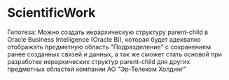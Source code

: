 # ScientificWork
Гипотеза: Можно создать иерархическую структуру parent-child в Oracle Business Intelligence (Oracle BI), которая будет адекватно отображать предметную область "Подразделение" с сохранением ранее созданных связей и данных, а так же сможет стать основой при разработке иерархических структур parent-child для других предметных областей компании АО "Эр-Телеком Холдинг"
